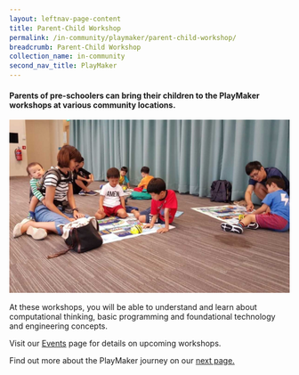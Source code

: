 ```yaml
---
layout: leftnav-page-content
title: Parent-Child Workshop
permalink: /in-community/playmaker/parent-child-workshop/
breadcrumb: Parent-Child Workshop
collection_name: in-community
second_nav_title: PlayMaker
---
```

#### Parents of pre-schoolers can bring their children to the PlayMaker workshops at various community locations.

![Parent-child workshop](/images/in-community/playmaker/PM-3.jpg)

At these workshops, you will be able to understand and learn about computational thinking, basic programming and foundational technology and engineering concepts.

Visit our [Events](/events/) page for details on upcoming workshops.

Find out more about the PlayMaker journey on our [next page.](/in-community/playmaker/our-journey/)
